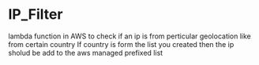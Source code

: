 # IP_Filter
lambda function in AWS   to check if an ip is from perticular geolocation like from certain country If country is form the list you created then the ip sholud be add to the aws managed prefixed list 
